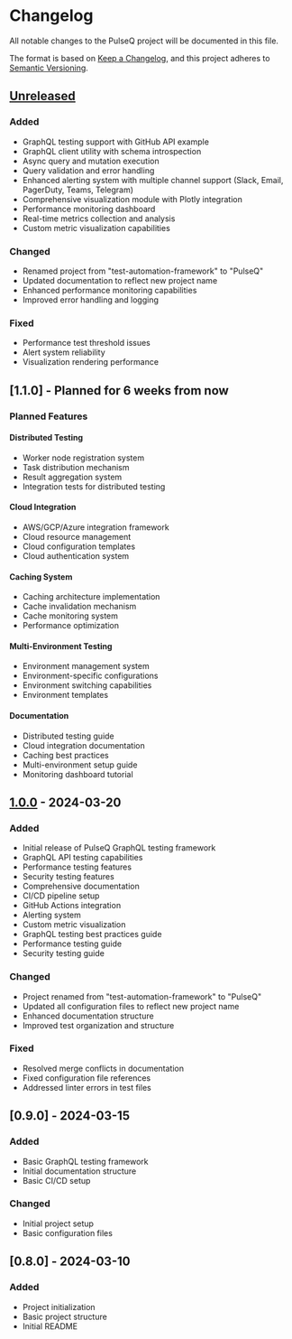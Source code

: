 # Changelog

All notable changes to the PulseQ project will be documented in this file.

The format is based on [Keep a Changelog](https://keepachangelog.com/en/1.0.0/),
and this project adheres to [Semantic Versioning](https://semver.org/spec/v2.0.0.html).

## [Unreleased]

### Added

- GraphQL testing support with GitHub API example
- GraphQL client utility with schema introspection
- Async query and mutation execution
- Query validation and error handling
- Enhanced alerting system with multiple channel support (Slack, Email, PagerDuty, Teams, Telegram)
- Comprehensive visualization module with Plotly integration
- Performance monitoring dashboard
- Real-time metrics collection and analysis
- Custom metric visualization capabilities

### Changed

- Renamed project from "test-automation-framework" to "PulseQ"
- Updated documentation to reflect new project name
- Enhanced performance monitoring capabilities
- Improved error handling and logging

### Fixed

- Performance test threshold issues
- Alert system reliability
- Visualization rendering performance

## [1.1.0] - Planned for 6 weeks from now

### Planned Features

#### Distributed Testing

- Worker node registration system
- Task distribution mechanism
- Result aggregation system
- Integration tests for distributed testing

#### Cloud Integration

- AWS/GCP/Azure integration framework
- Cloud resource management
- Cloud configuration templates
- Cloud authentication system

#### Caching System

- Caching architecture implementation
- Cache invalidation mechanism
- Cache monitoring system
- Performance optimization

#### Multi-Environment Testing

- Environment management system
- Environment-specific configurations
- Environment switching capabilities
- Environment templates

#### Documentation

- Distributed testing guide
- Cloud integration documentation
- Caching best practices
- Multi-environment setup guide
- Monitoring dashboard tutorial

## [1.0.0] - 2024-03-20

### Added

- Initial release of PulseQ GraphQL testing framework
- GraphQL API testing capabilities
- Performance testing features
- Security testing features
- Comprehensive documentation
- CI/CD pipeline setup
- GitHub Actions integration
- Alerting system
- Custom metric visualization
- GraphQL testing best practices guide
- Performance testing guide
- Security testing guide

### Changed

- Project renamed from "test-automation-framework" to "PulseQ"
- Updated all configuration files to reflect new project name
- Enhanced documentation structure
- Improved test organization and structure

### Fixed

- Resolved merge conflicts in documentation
- Fixed configuration file references
- Addressed linter errors in test files

## [0.9.0] - 2024-03-15

### Added

- Basic GraphQL testing framework
- Initial documentation structure
- Basic CI/CD setup

### Changed

- Initial project setup
- Basic configuration files

## [0.8.0] - 2024-03-10

### Added

- Project initialization
- Basic project structure
- Initial README

[Unreleased]: https://github.com/yourusername/PulseQ/compare/v1.0.0...HEAD
[1.0.0]: https://github.com/yourusername/PulseQ/compare/v0.1.0...v1.0.0
[0.1.0]: https://github.com/yourusername/PulseQ/releases/tag/v0.1.0
